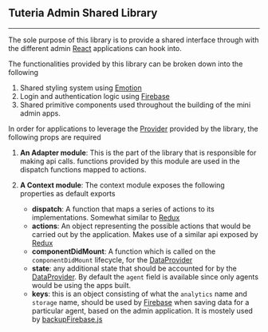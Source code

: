 ## Tuteria Admin Shared Library
----

The sole purpose of this library is to provide a shared interface through with the different admin [React](React) applications can hook into. 

The functionalities provided by this library can be broken down into the following

1. Shared styling system using [Emotion]()
2. Login and authentication logic using [Firebase]()
3. Shared primitive components used throughout the building of the mini admin apps.

In order for applications to leverage the [Provider]() provided by the library, the following props are required

1. **An Adapter module**: This is the part of the library that is responsible for making api calls. functions provided by this module are used in the dispatch functions mapped to actions. 
2. **A Context module**: The context module exposes the following properties as default exports
  
    *  **dispatch**: A function that maps a series of actions to its implementations. Somewhat similar to [Redux]() 
    * **actions**: An object representing the possible actions that would be carried out by the application. Makes use of a similar api exposed by [Redux]()
    * **componentDidMount**: A function which is called on the `componentDidMount` lifecycle, for the [DataProvider](./src/shared/DataProvider.js)
    * **state**: any additional state that should be accounted for by the [DataProvider](./src/shared/DataProvider.js). By default the `agent` field is available since only agents would be using the apps built.
    * **keys**: this is an object consisting of what the `analytics` name and `storage` name, should be used by [Firebase]() when saving data for a particular agent, based on the admin application. It is mostely used by [backupFirebase.js](./src/shared/adapters/backupFirebase.js)



